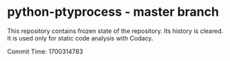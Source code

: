 # python-ptyprocess - master branch

This repository contains frozen state of the repository.
Its history is cleared. It is used only for static code
analysis with Codacy.

Commit Time: 1700314783